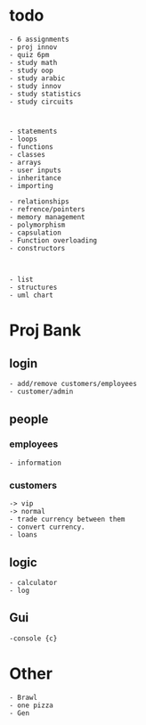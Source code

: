 # todo

    - 6 assignments
    - proj innov
    - quiz 6pm
    - study math
    - study oop
    - study arabic
    - study innov
    - study statistics
    - study circuits

#

<!-- revision -->

    - statements
    - loops
    - functions
    - classes
    - arrays
    - user inputs
    - inheritance
    - importing

    - relationships
    - refrence/pointers
    - memory management
    - polymorphism
    - capsulation
    - Function overloading
    - constructors



    - list
    - structures
    - uml chart

# Proj Bank

## login

    - add/remove customers/employees
    - customer/admin

## people

### employees

    - information

### customers

    -> vip
    -> normal
    - trade currency between them
    - convert currency.
    - loans

## logic

    - calculator
    - log

## Gui

    -console {c}

# Other

    - Brawl
    - one pizza
    - Gen

